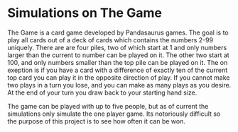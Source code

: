 # Simulations on The Game

The Game is a card game developed by Pandasaurus games. The goal is to play all cards out of a deck of cards which contains the numbers 2-99 uniquely. There are are four piles, two of which start at 1 and only numbers larger than the current to number can be played on it. The other two start at 100, and only numbers smaller than the top pile can be played on it. The on exeption is if you have a card with a difference of exactly ten of the current top card you can play it in the opposite direction of play. If you cannot make two plays in a turn you lose, and you can make as many plays as you desire. At the end of your turn you draw back to your starting hand size. 

The game can be played with up to five people, but as of current the simulations only simulate the one player game. Its notoriously difficult so the purpose of this project is to see how often it can be won.
